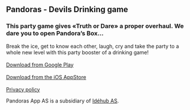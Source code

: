 ## Pandoras - Devils Drinking game

### This party game gives «Truth or Dare» a proper overhaul. We dare you to open Pandora’s Box…

Break the ice, get to know each other, laugh, cry and take the party to a whole new level with this party booster of a drinking game!
<br/><br/>
<a href="https://play.google.com/store/apps/details?id=com.idehub.pandoras">Download from Google Play</a>
<br/><br/>
<a href="https://itunes.apple.com/us/app/pandoras-devils-drinking-game/id873579821">Download from the iOS AppStore</a>
<br/><br/>
<a href="/privacy.html" target="_blank">Privacy policy</a>

Pandoras App AS is a subsidiary of [Idéhub AS](https://www.idehub.com/).

